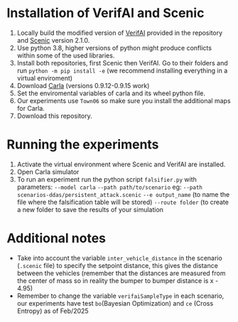 # Installation of VerifAI and Scenic

1. Locally build the modified version of [VerifAI](https://github.com/BerkeleyLearnVerify/VerifAI) provided in the repository and [Scenic](https://github.com/BerkeleyLearnVerify/Scenic) version 2.1.0.
2. Use python 3.8, higher versions of python might produce conflicts within some of the used libraries. 
3. Install both repositories, first Scenic then VerifAI. Go to their folders and run `python -m pip install -e` (we recommend installing everything in a virtual enviroment)
4. Download [Carla](https://carla.org/) (versions 0.9.12-0.9.15 work) 
5. Set the enviromental variables of carla and its wheel python file.
6. Our experiments use `Town06` so make sure you install the additional maps for Carla.
7. Download this repository.

# Running the experiments

1. Activate the virtual environment where Scenic and VerifAI are installed.
2. Open Carla simulator 
3. To run an experiment run the python script `falsifier.py` with parameters: `--model carla` `--path path/to/scenario` eg: `--path scenarios-ddas/persistent_attack.scenic` `--e output_name` (to name the file where the falsification table will be stored) `--route folder` (to create a new folder to save the results of your simulation

# Additional notes

- Take into account the variable `inter_vehicle_distance` in the scenario (`.scenic` file) to specify the setpoint distance, this gives the distance between the vehicles (remember that the distances are measured from the center of mass so in reality the bumper to bumper distance is x - 4.95)
- Remember to change the variable `verifaiSampleType` in each scenario, our experiments have test `bo`(Bayesian Optimization)  and `ce` (Cross Entropy) as of Feb/2025

